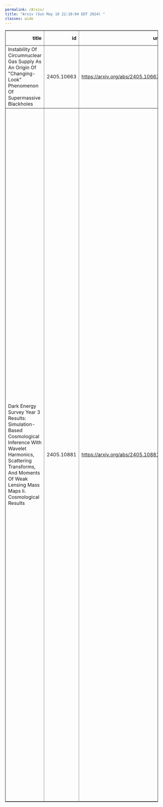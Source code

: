 ```yaml
---
permalink: /Arxiv/
title: "Arxiv (Sun May 19 22:10:04 EDT 2024) "
classes: wide
---
```

<table border="1" class="dataframe">
  <thead>
    <tr style="text-align: right;">
      <th>title</th>
      <th>id</th>
      <th>url</th>
      <th>authors</th>
      <th>Local Authors</th>
    </tr>
  </thead>
  <tbody>
    <tr>
      <td>Instability Of Circumnuclear Gas Supply As An Origin Of "Changing-Look"   Phenomenon Of Supermassive Blackholes</td>
      <td>2405.10663</td>
      <td><a href="https://arxiv.org/abs/2405.10663" target="_blank">https://arxiv.org/abs/2405.10663</a></td>
      <td>J. Wang, D. W. Xu, Xinwu Cao, C. Gao, C. H. Xie, J. Y. Wei</td>
      <td>Ji Wang</td>
    </tr>
    <tr>
      <td>Dark Energy Survey Year 3 Results: Simulation-Based Cosmological   Inference With Wavelet Harmonics, Scattering Transforms, And Moments Of Weak   Lensing Mass Maps Ii. Cosmological Results</td>
      <td>2405.10881</td>
      <td><a href="https://arxiv.org/abs/2405.10881" target="_blank">https://arxiv.org/abs/2405.10881</a></td>
      <td>M. Gatti, G. Campailla, N. Jeffrey, L. Whiteway, A. Porredon, J. Prat, J. Williamson, M. Raveri, B. Jain, V. Ajani, G. Giannini, M. Yamamoto, C. Zhou, J. Blazek, D. Anbajagane, S. Samuroff, T. Kacprzak, A. Alarcon, A. Amon, K. Bechtol, M. Becker, G. Bernstein, A. Campos, C. Chang, R. Chen, A. Choi, C. Davis, J. Derose, H. T. Diehl, S. Dodelson, C. Doux, K. Eckert, J. Elvin-Poole, S. Everett, A. Ferte, D. Gruen, R. Gruendl, I. Harrison, W. G. Hartley, K. Herner, E. M. Huff, M. Jarvis, N. Kuropatkin, P. F. Leget, N. Maccrann, J. Mccullough, J. Myles, A. Navarro-Alsina, S. Pandey, R. P. Rollins, A. Roodman, C. Sanchez, L. F. Secco, I. Sevilla-Noarbe, E. Sheldon, T. Shin, M. Troxel, I. Tutusaus, T. N. Varga, B. Yanny, B. Yin, Y. Zhang, J. Zuntz, T. M. C. Abbott, M. Aguena, S. S. Allam, O. Alves, F. Andrade-Oliveira, D. Bacon, S. Bocquet, D. Brooks, A. Carnero Rosell, J. Carretero, L. N. Da Costa, M. E. S. Pereira, J. De Vicente, I. Ferrero, J. Frieman, J. García-Bellido, E. Gaztanaga, G. Gutierrez, S. R. Hinton, D. L. Hollowood, K. Honscheid, D. J. James, K. Kuehn, O. Lahav, S. Lee, J. L. Marshall, J. Mena-Fernández, R. Miquel, A. Pieres, A. A. Plazas Malagón, E. Sanchez, D. Sanchez Cid, M. Schubnell, M. Smith, E. Suchyta, G. Tarle, N. Weaverdyck, J. Weller, P. Wiseman</td>
      <td>Klaus Honscheid</td>
    </tr>
  </tbody>
</table>